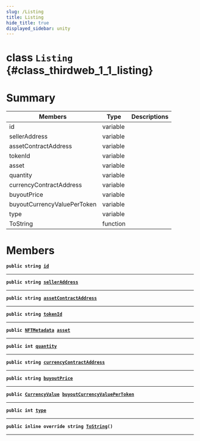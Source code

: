 ```yaml
---
slug: /Listing
title: Listing
hide_title: true
displayed_sidebar: unity
---
```


# class `Listing` {#class_thirdweb_1_1_listing}

# Summary

| Members                     | Type     | Descriptions |
| --------------------------- | -------- | ------------ |
| id                          | variable |              |
| sellerAddress               | variable |              |
| assetContractAddress        | variable |              |
| tokenId                     | variable |              |
| asset                       | variable |              |
| quantity                    | variable |              |
| currencyContractAddress     | variable |              |
| buyoutPrice                 | variable |              |
| buyoutCurrencyValuePerToken | variable |              |
| type                        | variable |              |
| ToString                    | function |              |

# Members

**`public string `[`id`](#class_thirdweb_1_1_listing_1aa16cf72440dbc432aa4a1fc4d0f89c2d)**

---

**`public string `[`sellerAddress`](#class_thirdweb_1_1_listing_1aa4f60559c5c95c0a349aeaa1d199f362)**

---

**`public string `[`assetContractAddress`](#class_thirdweb_1_1_listing_1a45a413b17e3286c09b5fd5ed1136e0c6)**

---

**`public string `[`tokenId`](#class_thirdweb_1_1_listing_1a3e50344cac62665a63f817ef763a30a1)**

---

**`public `[`NFTMetadata`](docs/unity/NFTMetadata.md#struct_thirdweb_1_1_n_f_t_metadata)` `[`asset`](#class_thirdweb_1_1_listing_1ad85828a9a53c162d924556c780e815f9)**

---

**`public int `[`quantity`](#class_thirdweb_1_1_listing_1a08ed2f930b90c224440d0a2900d973a4)**

---

**`public string `[`currencyContractAddress`](#class_thirdweb_1_1_listing_1a67411a100cec6d8a77c6218873bea2ed)**

---

**`public string `[`buyoutPrice`](#class_thirdweb_1_1_listing_1a68e6b549b1e02369006b9b2fb15e63ce)**

---

**`public `[`CurrencyValue`](docs/unity/CurrencyValue.md#struct_thirdweb_1_1_currency_value)` `[`buyoutCurrencyValuePerToken`](#class_thirdweb_1_1_listing_1a49954d5b1cc463cd7a6dfd33058cc41d)**

---

**`public int `[`type`](#class_thirdweb_1_1_listing_1aeba88a288b054d910b2683e93f327103)**

---

**`public inline override string `[`ToString`](#class_thirdweb_1_1_listing_1a64e953e8c6abfdc56b552e4ead712bd7)`()`**

---
